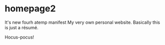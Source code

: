 # homepage2

It's new fourh atemp manifest
My very own personal website. Basically this is just a résumé.

Hocus-pocus!
